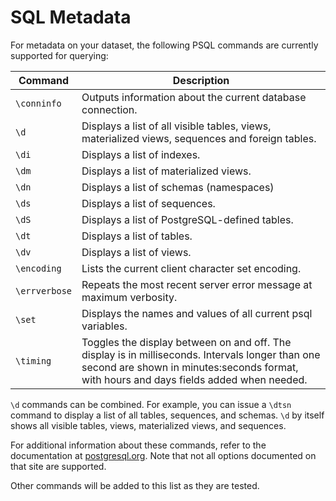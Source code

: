# SQL Metadata

For metadata on your dataset, the following PSQL commands are currently supported for querying:

|Command|Description|
|---|---|
|`\conninfo`|Outputs information about the current database connection.|
|`\d`|Displays a list of all visible tables, views, materialized views, sequences and foreign tables.|
|`\di`|Displays a list of indexes.|
|`\dm`|Displays a list of materialized views.|
|`\dn`|Displays a list of schemas (namespaces)|
|`\ds`|Displays a list of sequences.|
|`\dS`|Displays a list of PostgreSQL-defined tables.|
|`\dt`|Displays a list of tables.|
|`\dv`|Displays a list of views.|
|`\encoding`|Lists the current  client character set encoding.|
|`\errverbose`|Repeats the most recent server error message at maximum verbosity.|
|`\set`|Displays the names and values of all current psql variables.|
|`\timing`|Toggles the display between on and off. The display is in milliseconds. Intervals longer than one second are shown in minutes:seconds format, with hours and days fields added when needed.|

`\d` commands can be combined. For example, you can issue a `\dtsn` command to display a list of all tables, sequences, and schemas. `\d` by itself shows all visible tables, views, materialized views, and sequences.

For additional information about these commands, refer to the documentation at [postgresql.org](https://www.postgresql.org/docs/10/app-psql.html). Note that not all options documented on that site are supported.

Other commands will be added to this list as they are tested.

